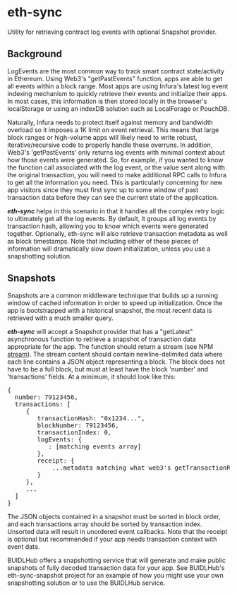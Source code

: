 # eth-sync
Utility for retrieving contract log events with optional Snapshot provider.

## Background
LogEvents are the most common way to track smart contract state/activity in Ethereum. Using Web3's "getPastEvents" function, apps are able to get all events within a block range. Most apps are using Infura's latest log event indexing mechanism to quickly retrieve their events and initialize their apps. In most cases, this information is then stored locally in the browser's localStorage or using an indexDB solution such as LocalForage or PouchDB. 

Naturally, Infura needs to protect itself against memory and bandwidth overload so it imposes a 1K limit on event retrieval. This means that large block ranges or high-volume apps will likely need to write robust, iterative/recursive code to properly handle these overruns. In addition, Web3's 'getPastEvents' only returns log events with minimal context about how those events were generated. So, for example, if you wanted to know the function call associated with the log event, or the value sent along with the original transaction, you will need to make additional RPC calls to Infura to get all the information you need. This is particularly concerning for new app visitors since they must first sync up to some window of past transaction data before they can see the current state of the application. 

<b><em>eth-sync</em></b> helps in this scenario in that it handles all the complex retry logic to ultimately get all the log events. By default, it groups all log events by transaction hash, allowing you to know which events were generated together. Optionally, eth-sync will also retrieve transaction metadata as well as block timestamps. Note that including either of these pieces of information will dramatically slow down initialization, unless you use a snapshotting solution.

## Snapshots 
Snapshots are a common middleware technique that builds up a running window of cached information in order to speed up initialization. Once the app is bootstrapped with a historical snapshot, the most recent data is retrieved with a much smaller query.

<b><em>eth-sync</em></b> will accept a Snapshot provider that has a "getLatest" asynchronous function to retrieve a snapshot of transaction data appropriate for the app. The function should return a stream (see NPM <a href="https://www.npmjs.com/package/stream">stream</a>). The stream content should contain newline-delimited data where each line contains a JSON object representing a block. The block does not have to be a full block, but must at least have the block 'number' and 'transactions' fields. At a minimum, it should look like this:

<pre>
{
  number: 79123456,
  transactions: [
     {
        transactionHash: "0x1234...",
        blockNumber: 79123456,
        transactionIndex: 0,
        logEvents: {
           <event-name>: [matching events array]
        },
        receipt: {
            ...metadata matching what web3's getTransactionReceipt
        }
     },
     ...
  ]
}
</pre>

The JSON objects contained in a snapshot must be sorted in block order, and each transactions array should be sorted by transaction index. Unsorted data will result in unordered event callbacks. Note that the receipt is optional but recommended if your app needs transaction context with event data.

BUIDLHub offers a snapshotting service that will generate and make public snapshots of fully decoded transaction data for your app. See BUIDLHub's eth-sync-snapshot project for an example of how you might use your own snapshotting solution or to use the BUIDLHub service.
